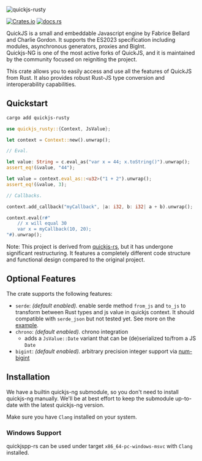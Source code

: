 ![quickjs-rusty](https://socialify.git.ci/Icemic/quickjs-rusty/image?description=1&language=1&name=1&owner=1&stargazers=1&theme=Light)

[![Crates.io](https://img.shields.io/crates/v/quickjs-rusty.svg?maxAge=3600)](https://crates.io/crates/quickjs-rusty)
[![docs.rs](https://docs.rs/quickjs-rusty/badge.svg)](https://docs.rs/quickjs-rusty)

QuickJS is a small and embeddable Javascript engine by Fabrice Bellard and Charlie Gordon. It supports the ES2023 specification including modules, asynchronous generators, proxies and BigInt.  
Quickjs-NG is one of the most active forks of QuickJS, and it is maintained by the community focused on reigniting the project.

This crate allows you to easily access and use all the features of QuickJS from Rust. It also provides robust Rust-JS type conversion and interoperability capabilities.

## Quickstart

```bash
cargo add quickjs-rusty
```

```rust
use quickjs_rusty::{Context, JsValue};

let context = Context::new().unwrap();

// Eval.

let value: String = c.eval_as("var x = 44; x.toString()").unwrap();
assert_eq!(&value, "44");

let value = context.eval_as::<u32>("1 + 2").unwrap();
assert_eq!(&value, 3);

// Callbacks.

context.add_callback("myCallback", |a: i32, b: i32| a + b).unwrap();

context.eval(r#"
    // x will equal 30
    var x = myCallback(10, 20);
"#).unwrap();
```

Note: This project is derived from [quickjs-rs](https://github.com/theduke/quickjs-rs), but it has undergone significant restructuring. It features a completely different code structure and functional design compared to the original project.

## Optional Features

The crate supports the following features:

- `serde`: _(default enabled)._ enable serde method `from_js` and `to_js` to transform between Rust types and js value in quickjs context. It should compatible with `serde_json` but not tested yet. See more on the [example](/examples/serde.rs).
- `chrono`: _(default enabled)._ chrono integration
  - adds a `JsValue::Date` variant that can be (de)serialized to/from a JS `Date`
- `bigint`: _(default enabled)._ arbitrary precision integer support via [num-bigint](https://github.com/rust-num/num-bigint)

## Installation

We have a builtin quickjs-ng submodule, so you don't need to install quickjs-ng manually. We'll be at best effort to keep the submodule up-to-date with the latest quickjs-ng version.

Make sure you have `Clang` installed on your system.

### Windows Support

quickjspp-rs can be used under target `x86_64-pc-windows-msvc` with `Clang` installed.
